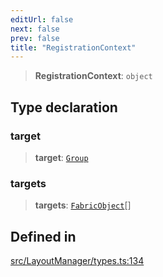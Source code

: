 ```yaml
---
editUrl: false
next: false
prev: false
title: "RegistrationContext"
---
```


> **RegistrationContext**: `object`

## Type declaration

### target

> **target**: [`Group`](/api/classes/group/)

### targets

> **targets**: [`FabricObject`](/api/classes/fabricobject/)[]

## Defined in

[src/LayoutManager/types.ts:134](https://github.com/fabricjs/fabric.js/blob/8748628df7e9de00ba77413bfc3ad9e9fe9d4f30/src/LayoutManager/types.ts#L134)
